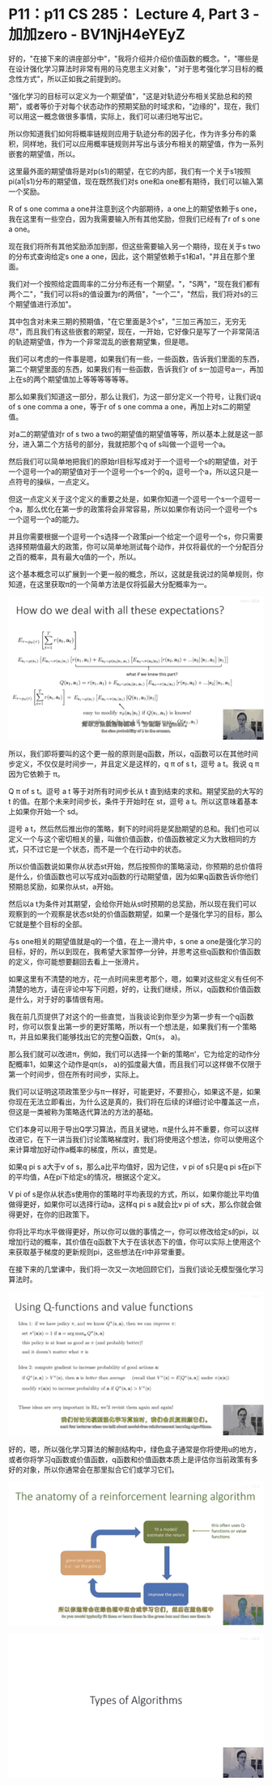 # P11：p11 CS 285： Lecture 4, Part 3 - 加加zero - BV1NjH4eYEyZ

好的，"在接下来的讲座部分中"，"我将介绍并介绍价值函数的概念。"，"哪些是在设计强化学习算法时非常有用的马克思主义对象"，"对于思考强化学习目标的概念性方式"，所以正如我之前提到的。

"强化学习的目标可以定义为一个期望值"，"这是对轨迹分布相关奖励总和的预期"，或者等价于对每个状态动作的预期奖励的时域求和，"边缘的"，现在，我们可以用这一概念做很多事情，实际上，我们可以递归地写出它。

所以你知道我们如何将概率链规则应用于轨迹分布的因子化，作为许多分布的乘积，同样地，我们可以应用概率链规则并写出与该分布相关的期望值，作为一系列嵌套的期望值，所以。

这里最外面的期望值将是对p(s1)的期望，在它的内部，我们有一个关于s1按照pi(a1|s1)分布的期望值，现在既然我们对s one和a one都有期待，我们可以输入第一个奖励。

R of s one comma a one并注意到这个内部期待，a one上的期望依赖于s one，我在这里有一些空白，因为我需要输入所有其他奖励，但我们已经有了r of s one a one。

现在我们将所有其他奖励添加到那，但这些需要输入另一个期待，现在关于s two的分布式查询给定s one a one，因此，这个期望依赖于s1和a1，"并且在那个里面。

我们对一个按照给定圆周率的二分分布还有一个期望。"，"S两"，"现在我们都有两个二"，"我们可以将s的值设置为r的两倍"，"一个二"，"然后，我们将对s的三个期望值进行添加"。

其中包含对未来三期的预期值，"在它里面是3个s"，"三加三再加三，无穷无尽"，而且我们有这些嵌套的期望，现在，一开始，它好像只是写了一个非常简洁的轨迹期望值，作为一个非常混乱的嵌套期望集，但是嗯。

我们可以考虑的一件事是嗯，如果我们有一些，一些函数，告诉我们里面的东西，第二个期望里面的东西，如果我们有一些函数，告诉我们r of s一加逗号a一，再加上在s的两个期望值加上等等等等等等。

那么如果我们知道这一部分，那么让我们，为这一部分定义一个符号，让我们说q of s one comma a one，等于r of s one comma a one，再加上对s二的期望值。

对a二的期望值对r of s two a two的期望值的期望值等等，所以基本上就是这一部分，进入第二个方括号的部分，我就把那个q of s叫做一个逗号一个a。

然后我们可以简单地把我们的原始rl目标写成对于一个逗号一个s的期望值，对于一个逗号一个a的期望值对于一个逗号一个s一个的q，逗号一个a，所以这只是一点符号的操纵，一点定义。

但这一点定义关于这个定义的重要之处是，如果你知道一个逗号一个s一个逗号一个a，那么优化在第一步的政策将会非常容易，所以如果你有访问一个逗号一个s一个逗号一个a的能力。

并且你需要根据一个逗号一个s选择一个政策pi一个给定一个逗号一个s，你只需要选择预期值最大的政策，你可以简单地测试每个动作，并仅将最优的一个分配百分之百的概率，具有最大q值的一个，所以。

这个基本概念可以扩展到一个更一般的概念，所以，这就是我说过的简单规则，你知道，在这里获取π的一个简单方法是仅将弧最大分配概率为一。



![](img/cbf72e2645cfea0a11ba3dd94c6cf839_1.png)

所以，我们即将要叫的这个更一般的原则是q函数，所以，q函数可以在其他时间步定义，不仅仅是时间步一，并且定义是这样的，q π of s t，逗号 a t。我说 q π 因为它依赖于 π。

Q π of s t。逗号 a t 等于对所有时间步长从 t 直到结束的求和。期望奖励的大写的 t 的值。在那个未来时间步长，条件于开始时在 st，逗号 a t。所以这意味着基本上如果你开始一个 sd。

逗号 a t，然后然后推出你的策略，剩下的时间将是奖励期望的总和。我们也可以定义一个与这个密切相关的量，叫做价值函数，价值函数被定义为大致相同的方式，只不过它是一个状态，而不是一个在行动中的状态。

所以价值函数说如果你从状态st开始，然后按照你的策略滚动，你预期的总价值将是什么，价值函数也可以写成对q函数的行动期望值，因为如果q函数告诉你他们预期总奖励，如果你从st，a开始。

然后以a t为条件对其期望，会给你开始从st时预期的总奖励，所以现在我们可以观察到的一个观察是状态st处的价值函数期望，如果一个是强化学习的目标，那么它就是整个目标的全部。

与s one相关的期望值就是q的一个值，在上一滑片中，s one a one是强化学习的目标，好的，所以到现在，我希望大家暂停一分钟，并思考这些q函数和价值函数的定义，你可能想要翻回去看上一张滑片。

如果这里有不清楚的地方，花一点时间来思考那个，嗯，如果对这些定义有任何不清楚的地方，请在评论中写下问题，好的，让我们继续，所以，q函数和价值函数是什么，对于好的事情很有用。

我在前几页提供了对这个的一些直觉，当我谈论到你至少为第一步有一个q函数时，你可以恢复出第一步的更好策略，所以有一个想法是，如果我们有一个策略π，并且如果我们能够找出它的完整Q函数，Qπ(s， a)。

那么我们就可以改进π，例如，我们可以选择一个新的策略π'，它为给定的动作分配概率1，如果这个动作是qπ(s， a)的弧度最大值，而且我们可以这样做不仅限于第一个时间步，但在所有时间步，实际上。

我们可以证明这项政策至少与π一样好，可能更好，不要担心，如果这不是，如果你现在无法立即看出，为什么这是真的，我们将在后续的详细讨论中覆盖这一点，但这是一类被称为策略迭代算法的方法的基础。

它们本身可以用于导出Q学习算法，而且关键地，π是什么并不重要，你可以这样改进它，在下一讲当我们讨论策略梯度时，我们将使用这个想法，你可以使用这个来计算增加好动作a概率的梯度，所以，直觉是。

如果q pi s a大于v of s，那么a比平均值好，因为记住，v pi of s只是q pi s在pi下的平均值，A在pi下给定s的情况，根据这个定义。

V pi of s是你从状态s使用你的策略时平均表现的方式，所以，如果你能比平均值做得更好，如果你可以选择行动a，这样q pi s a就会比v pi of s大，那么你就会做得更好，在你的旧政策下。

你将比平均水平做得更好，所以你可以做的事情之一，你可以修改给定s的pi，以增加行动的概率，其价值在q函数下大于在该状态下的值，你可以实际上使用这个来获取基于梯度的更新规则pi，这些想法在rl中非常重要。

在接下来的几堂课中，我们将一次又一次地回顾它们，当我们谈论无模型强化学习算法时。

![](img/cbf72e2645cfea0a11ba3dd94c6cf839_3.png)

好的，嗯，所以强化学习算法的解剖结构中，绿色盒子通常是你将使用u的地方，或者你将学习q函数或价值函数，q函数和价值函数本质上是评估你当前政策有多好的对象，所以你通常会在那里拟合它们或学习它们。



![](img/cbf72e2645cfea0a11ba3dd94c6cf839_5.png)

![](img/cbf72e2645cfea0a11ba3dd94c6cf839_6.png)